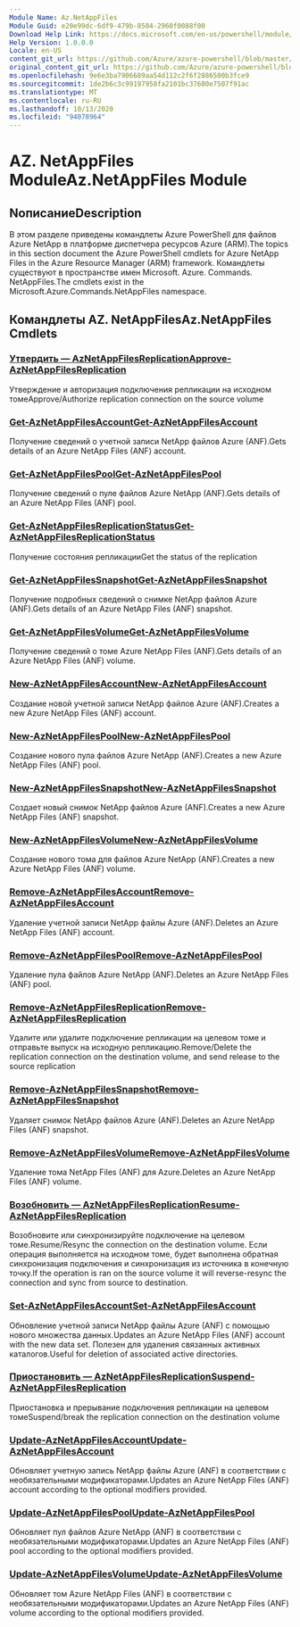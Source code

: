 ```yaml
---
Module Name: Az.NetAppFiles
Module Guid: e20e99dc-6df9-479b-8504-2960f0088f00
Download Help Link: https://docs.microsoft.com/en-us/powershell/module/az.netappfiles
Help Version: 1.0.0.0
Locale: en-US
content_git_url: https://github.com/Azure/azure-powershell/blob/master/src/NetAppFiles/NetAppFiles/help/Az.NetAppFiles.md
original_content_git_url: https://github.com/Azure/azure-powershell/blob/master/src/NetAppFiles/NetAppFiles/help/Az.NetAppFiles.md
ms.openlocfilehash: 9e6e3ba7906689aa54d112c2f6f2886500b3fce9
ms.sourcegitcommit: 1de2b6c3c99197958fa2101bc37680e7507f91ac
ms.translationtype: MT
ms.contentlocale: ru-RU
ms.lasthandoff: 10/13/2020
ms.locfileid: "94078964"
---
```

# <span data-ttu-id="d7b57-101">AZ. NetAppFiles Module</span><span class="sxs-lookup"><span data-stu-id="d7b57-101">Az.NetAppFiles Module</span></span>
## <span data-ttu-id="d7b57-102">Nописание</span><span class="sxs-lookup"><span data-stu-id="d7b57-102">Description</span></span>
<span data-ttu-id="d7b57-103">В этом разделе приведены командлеты Azure PowerShell для файлов Azure NetApp в платформе диспетчера ресурсов Azure (ARM).</span><span class="sxs-lookup"><span data-stu-id="d7b57-103">The topics in this section document the Azure PowerShell cmdlets for Azure NetApp Files in the Azure Resource Manager (ARM) framework.</span></span> <span data-ttu-id="d7b57-104">Командлеты существуют в пространстве имен Microsoft. Azure. Commands. NetAppFiles.</span><span class="sxs-lookup"><span data-stu-id="d7b57-104">The cmdlets exist in the Microsoft.Azure.Commands.NetAppFiles namespace.</span></span>

## <span data-ttu-id="d7b57-105">Командлеты AZ. NetAppFiles</span><span class="sxs-lookup"><span data-stu-id="d7b57-105">Az.NetAppFiles Cmdlets</span></span>
### [<span data-ttu-id="d7b57-106">Утвердить — AzNetAppFilesReplication</span><span class="sxs-lookup"><span data-stu-id="d7b57-106">Approve-AzNetAppFilesReplication</span></span>](Approve-AzNetAppFilesReplication.md)
<span data-ttu-id="d7b57-107">Утверждение и авторизация подключения репликации на исходном томе</span><span class="sxs-lookup"><span data-stu-id="d7b57-107">Approve/Authorize replication connection on the source volume</span></span>

### [<span data-ttu-id="d7b57-108">Get-AzNetAppFilesAccount</span><span class="sxs-lookup"><span data-stu-id="d7b57-108">Get-AzNetAppFilesAccount</span></span>](Get-AzNetAppFilesAccount.md)
<span data-ttu-id="d7b57-109">Получение сведений о учетной записи NetApp файлов Azure (ANF).</span><span class="sxs-lookup"><span data-stu-id="d7b57-109">Gets details of an Azure NetApp Files (ANF) account.</span></span>

### [<span data-ttu-id="d7b57-110">Get-AzNetAppFilesPool</span><span class="sxs-lookup"><span data-stu-id="d7b57-110">Get-AzNetAppFilesPool</span></span>](Get-AzNetAppFilesPool.md)
<span data-ttu-id="d7b57-111">Получение сведений о пуле файлов Azure NetApp (ANF).</span><span class="sxs-lookup"><span data-stu-id="d7b57-111">Gets details of an Azure NetApp Files (ANF) pool.</span></span>

### [<span data-ttu-id="d7b57-112">Get-AzNetAppFilesReplicationStatus</span><span class="sxs-lookup"><span data-stu-id="d7b57-112">Get-AzNetAppFilesReplicationStatus</span></span>](Get-AzNetAppFilesReplicationStatus.md)
<span data-ttu-id="d7b57-113">Получение состояния репликации</span><span class="sxs-lookup"><span data-stu-id="d7b57-113">Get the status of the replication</span></span>

### [<span data-ttu-id="d7b57-114">Get-AzNetAppFilesSnapshot</span><span class="sxs-lookup"><span data-stu-id="d7b57-114">Get-AzNetAppFilesSnapshot</span></span>](Get-AzNetAppFilesSnapshot.md)
<span data-ttu-id="d7b57-115">Получение подробных сведений о снимке NetApp файлов Azure (ANF).</span><span class="sxs-lookup"><span data-stu-id="d7b57-115">Gets details of an Azure NetApp Files (ANF) snapshot.</span></span>

### [<span data-ttu-id="d7b57-116">Get-AzNetAppFilesVolume</span><span class="sxs-lookup"><span data-stu-id="d7b57-116">Get-AzNetAppFilesVolume</span></span>](Get-AzNetAppFilesVolume.md)
<span data-ttu-id="d7b57-117">Получение сведений о томе Azure NetApp Files (ANF).</span><span class="sxs-lookup"><span data-stu-id="d7b57-117">Gets details of an Azure NetApp Files (ANF) volume.</span></span>

### [<span data-ttu-id="d7b57-118">New-AzNetAppFilesAccount</span><span class="sxs-lookup"><span data-stu-id="d7b57-118">New-AzNetAppFilesAccount</span></span>](New-AzNetAppFilesAccount.md)
<span data-ttu-id="d7b57-119">Создание новой учетной записи NetApp файлов Azure (ANF).</span><span class="sxs-lookup"><span data-stu-id="d7b57-119">Creates a new Azure NetApp Files (ANF) account.</span></span>

### [<span data-ttu-id="d7b57-120">New-AzNetAppFilesPool</span><span class="sxs-lookup"><span data-stu-id="d7b57-120">New-AzNetAppFilesPool</span></span>](New-AzNetAppFilesPool.md)
<span data-ttu-id="d7b57-121">Создание нового пула файлов Azure NetApp (ANF).</span><span class="sxs-lookup"><span data-stu-id="d7b57-121">Creates a new Azure NetApp Files (ANF) pool.</span></span>

### [<span data-ttu-id="d7b57-122">New-AzNetAppFilesSnapshot</span><span class="sxs-lookup"><span data-stu-id="d7b57-122">New-AzNetAppFilesSnapshot</span></span>](New-AzNetAppFilesSnapshot.md)
<span data-ttu-id="d7b57-123">Создает новый снимок NetApp файлов Azure (ANF).</span><span class="sxs-lookup"><span data-stu-id="d7b57-123">Creates a new Azure NetApp Files (ANF) snapshot.</span></span>

### [<span data-ttu-id="d7b57-124">New-AzNetAppFilesVolume</span><span class="sxs-lookup"><span data-stu-id="d7b57-124">New-AzNetAppFilesVolume</span></span>](New-AzNetAppFilesVolume.md)
<span data-ttu-id="d7b57-125">Создание нового тома для файлов Azure NetApp (ANF).</span><span class="sxs-lookup"><span data-stu-id="d7b57-125">Creates a new Azure NetApp Files (ANF) volume.</span></span>

### [<span data-ttu-id="d7b57-126">Remove-AzNetAppFilesAccount</span><span class="sxs-lookup"><span data-stu-id="d7b57-126">Remove-AzNetAppFilesAccount</span></span>](Remove-AzNetAppFilesAccount.md)
<span data-ttu-id="d7b57-127">Удаление учетной записи NetApp файлы Azure (ANF).</span><span class="sxs-lookup"><span data-stu-id="d7b57-127">Deletes an Azure NetApp Files (ANF) account.</span></span>

### [<span data-ttu-id="d7b57-128">Remove-AzNetAppFilesPool</span><span class="sxs-lookup"><span data-stu-id="d7b57-128">Remove-AzNetAppFilesPool</span></span>](Remove-AzNetAppFilesPool.md)
<span data-ttu-id="d7b57-129">Удаление пула файлов Azure NetApp (ANF).</span><span class="sxs-lookup"><span data-stu-id="d7b57-129">Deletes an Azure NetApp Files (ANF) pool.</span></span>

### [<span data-ttu-id="d7b57-130">Remove-AzNetAppFilesReplication</span><span class="sxs-lookup"><span data-stu-id="d7b57-130">Remove-AzNetAppFilesReplication</span></span>](Remove-AzNetAppFilesReplication.md)
<span data-ttu-id="d7b57-131">Удалите или удалите подключение репликации на целевом томе и отправьте выпуск на исходную репликацию.</span><span class="sxs-lookup"><span data-stu-id="d7b57-131">Remove/Delete the replication connection on the destination volume, and send release to the source replication</span></span>

### [<span data-ttu-id="d7b57-132">Remove-AzNetAppFilesSnapshot</span><span class="sxs-lookup"><span data-stu-id="d7b57-132">Remove-AzNetAppFilesSnapshot</span></span>](Remove-AzNetAppFilesSnapshot.md)
<span data-ttu-id="d7b57-133">Удаляет снимок NetApp файлов Azure (ANF).</span><span class="sxs-lookup"><span data-stu-id="d7b57-133">Deletes an Azure NetApp Files (ANF) snapshot.</span></span>

### [<span data-ttu-id="d7b57-134">Remove-AzNetAppFilesVolume</span><span class="sxs-lookup"><span data-stu-id="d7b57-134">Remove-AzNetAppFilesVolume</span></span>](Remove-AzNetAppFilesVolume.md)
<span data-ttu-id="d7b57-135">Удаление тома NetApp Files (ANF) для Azure.</span><span class="sxs-lookup"><span data-stu-id="d7b57-135">Deletes an Azure NetApp Files (ANF) volume.</span></span>

### [<span data-ttu-id="d7b57-136">Возобновить — AzNetAppFilesReplication</span><span class="sxs-lookup"><span data-stu-id="d7b57-136">Resume-AzNetAppFilesReplication</span></span>](Resume-AzNetAppFilesReplication.md)
<span data-ttu-id="d7b57-137">Возобновите или синхронизируйте подключение на целевом томе.</span><span class="sxs-lookup"><span data-stu-id="d7b57-137">Resume/Resync the connection on the destination volume.</span></span> <span data-ttu-id="d7b57-138">Если операция выполняется на исходном томе, будет выполнена обратная синхронизация подключения и синхронизация из источника в конечную точку.</span><span class="sxs-lookup"><span data-stu-id="d7b57-138">If the operation is ran on the source volume it will reverse-resync the connection and sync from source to destination.</span></span>

### [<span data-ttu-id="d7b57-139">Set-AzNetAppFilesAccount</span><span class="sxs-lookup"><span data-stu-id="d7b57-139">Set-AzNetAppFilesAccount</span></span>](Set-AzNetAppFilesAccount.md)
<span data-ttu-id="d7b57-140">Обновление учетной записи NetApp файлы Azure (ANF) с помощью нового множества данных.</span><span class="sxs-lookup"><span data-stu-id="d7b57-140">Updates an Azure NetApp Files (ANF) account with the new data set.</span></span> <span data-ttu-id="d7b57-141">Полезен для удаления связанных активных каталогов.</span><span class="sxs-lookup"><span data-stu-id="d7b57-141">Useful for deletion of associated active directories.</span></span>

### [<span data-ttu-id="d7b57-142">Приостановить — AzNetAppFilesReplication</span><span class="sxs-lookup"><span data-stu-id="d7b57-142">Suspend-AzNetAppFilesReplication</span></span>](Suspend-AzNetAppFilesReplication.md)
<span data-ttu-id="d7b57-143">Приостановка и прерывание подключения репликации на целевом томе</span><span class="sxs-lookup"><span data-stu-id="d7b57-143">Suspend/break the replication connection on the destination volume</span></span>

### [<span data-ttu-id="d7b57-144">Update-AzNetAppFilesAccount</span><span class="sxs-lookup"><span data-stu-id="d7b57-144">Update-AzNetAppFilesAccount</span></span>](Update-AzNetAppFilesAccount.md)
<span data-ttu-id="d7b57-145">Обновляет учетную запись NetApp файлы Azure (ANF) в соответствии с необязательными модификаторами.</span><span class="sxs-lookup"><span data-stu-id="d7b57-145">Updates an Azure NetApp Files (ANF) account according to the optional modifiers provided.</span></span>

### [<span data-ttu-id="d7b57-146">Update-AzNetAppFilesPool</span><span class="sxs-lookup"><span data-stu-id="d7b57-146">Update-AzNetAppFilesPool</span></span>](Update-AzNetAppFilesPool.md)
<span data-ttu-id="d7b57-147">Обновляет пул файлов Azure NetApp (ANF) в соответствии с необязательными модификаторами.</span><span class="sxs-lookup"><span data-stu-id="d7b57-147">Updates an Azure NetApp Files (ANF) pool according to the optional modifiers provided.</span></span>

### [<span data-ttu-id="d7b57-148">Update-AzNetAppFilesVolume</span><span class="sxs-lookup"><span data-stu-id="d7b57-148">Update-AzNetAppFilesVolume</span></span>](Update-AzNetAppFilesVolume.md)
<span data-ttu-id="d7b57-149">Обновляет том Azure NetApp Files (ANF) в соответствии с необязательными модификаторами.</span><span class="sxs-lookup"><span data-stu-id="d7b57-149">Updates an Azure NetApp Files (ANF) volume according to the optional modifiers provided.</span></span>

